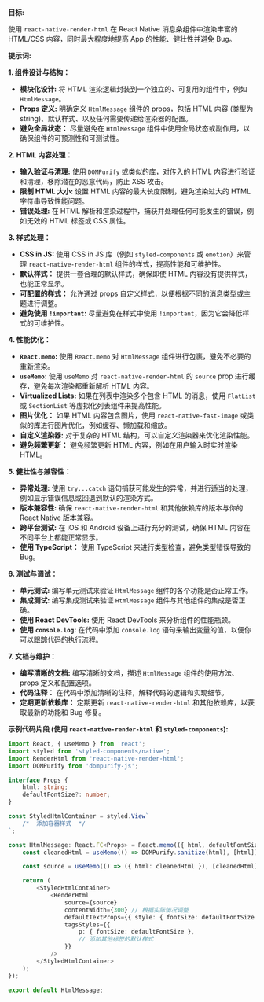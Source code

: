 **目标:**

使用 `react-native-render-html` 在 React Native 消息条组件中渲染丰富的 HTML/CSS 内容，同时最大程度地提高 App 的性能、健壮性并避免 Bug。

**提示词:**

**1. 组件设计与结构：**

*   **模块化设计:** 将 HTML 渲染逻辑封装到一个独立的、可复用的组件中，例如 `HtmlMessage`。
*   **Props 定义:** 明确定义 `HtmlMessage` 组件的 props，包括 HTML 内容 (类型为 string)、默认样式、以及任何需要传递给渲染器的配置。
*   **避免全局状态：** 尽量避免在 `HtmlMessage` 组件中使用全局状态或副作用，以确保组件的可预测性和可测试性。

**2. HTML 内容处理：**

*   **输入验证与清理:** 使用 `DOMPurify` 或类似的库，对传入的 HTML 内容进行验证和清理，移除潜在的恶意代码，防止 XSS 攻击。
*   **限制 HTML 大小:** 设置 HTML 内容的最大长度限制，避免渲染过大的 HTML 字符串导致性能问题。
*   **错误处理:** 在 HTML 解析和渲染过程中，捕获并处理任何可能发生的错误，例如无效的 HTML 标签或 CSS 属性。

**3. 样式处理：**

*   **CSS in JS:** 使用 CSS in JS 库（例如 `styled-components` 或 `emotion`）来管理 `react-native-render-html` 组件的样式，提高性能和可维护性。
*   **默认样式：** 提供一套合理的默认样式，确保即使 HTML 内容没有提供样式，也能正常显示。
*   **可配置的样式：** 允许通过 props 自定义样式，以便根据不同的消息类型或主题进行调整。
*   **避免使用 `!important`:** 尽量避免在样式中使用 `!important`，因为它会降低样式的可维护性。

**4. 性能优化：**

*   **`React.memo`:** 使用 `React.memo` 对 `HtmlMessage` 组件进行包裹，避免不必要的重新渲染。
*   **`useMemo`:** 使用 `useMemo` 对 `react-native-render-html` 的 `source` prop 进行缓存，避免每次渲染都重新解析 HTML 内容。
*   **Virtualized Lists:** 如果在列表中渲染多个包含 HTML 的消息，使用 `FlatList` 或 `SectionList` 等虚拟化列表组件来提高性能。
*   **图片优化：** 如果 HTML 内容包含图片，使用 `react-native-fast-image` 或类似的库进行图片优化，例如缓存、懒加载和缩放。
*   **自定义渲染器:** 对于复杂的 HTML 结构，可以自定义渲染器来优化渲染性能。
*   **避免频繁更新：** 避免频繁更新 HTML 内容，例如在用户输入时实时渲染 HTML。

**5. 健壮性与兼容性：**

*   **异常处理:** 使用 `try...catch` 语句捕获可能发生的异常，并进行适当的处理，例如显示错误信息或回退到默认的渲染方式。
*   **版本兼容性:** 确保 `react-native-render-html` 和其他依赖库的版本与你的 React Native 版本兼容。
*   **跨平台测试:** 在 iOS 和 Android 设备上进行充分的测试，确保 HTML 内容在不同平台上都能正常显示。
*   **使用 TypeScript：** 使用 TypeScript 来进行类型检查，避免类型错误导致的 Bug。

**6. 测试与调试：**

*   **单元测试:** 编写单元测试来验证 `HtmlMessage` 组件的各个功能是否正常工作。
*   **集成测试:** 编写集成测试来验证 `HtmlMessage` 组件与其他组件的集成是否正确。
*   **使用 React DevTools:** 使用 React DevTools 来分析组件的性能瓶颈。
*   **使用 `console.log`:** 在代码中添加 `console.log` 语句来输出变量的值，以便你可以跟踪代码的执行流程。

**7. 文档与维护：**

*   **编写清晰的文档:** 编写清晰的文档，描述 `HtmlMessage` 组件的使用方法、props 定义和配置选项。
*   **代码注释：** 在代码中添加清晰的注释，解释代码的逻辑和实现细节。
*   **定期更新依赖库：** 定期更新 `react-native-render-html` 和其他依赖库，以获取最新的功能和 Bug 修复。

**示例代码片段 (使用 `react-native-render-html` 和 `styled-components`):**

```typescript
import React, { useMemo } from 'react';
import styled from 'styled-components/native';
import RenderHtml from 'react-native-render-html';
import DOMPurify from 'dompurify-js';

interface Props {
    html: string;
    defaultFontSize?: number;
}

const StyledHtmlContainer = styled.View`
    /*  添加容器样式  */
`;

const HtmlMessage: React.FC<Props> = React.memo(({ html, defaultFontSize = 16 }) => {
    const cleanedHtml = useMemo(() => DOMPurify.sanitize(html), [html]);

    const source = useMemo(() => ({ html: cleanedHtml }), [cleanedHtml]);

    return (
        <StyledHtmlContainer>
            <RenderHtml
                source={source}
                contentWidth={300} // 根据实际情况调整
                defaultTextProps={{ style: { fontSize: defaultFontSize } }}
                tagsStyles={{
                    p: { fontSize: defaultFontSize },
                    // 添加其他标签的默认样式
                }}
            />
        </StyledHtmlContainer>
    );
});

export default HtmlMessage;
```